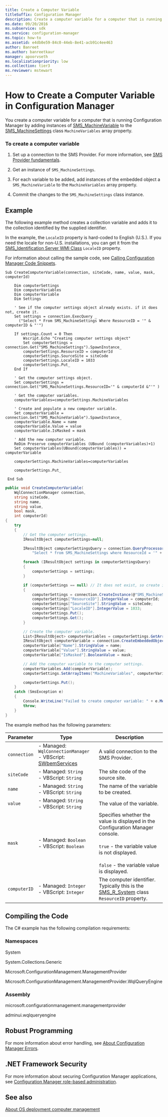 ```yaml
---
title: Create a Computer Variable
titleSuffix: Configuration Manager
description: Create a computer variable for a computer that is running Configuration Manager by adding instances of SMS_MachineVariable to the SMS_MachineSettings class MachineVariables array property.
ms.date: 09/20/2016
ms.subservice: sdk
ms.service: configuration-manager
ms.topic: how-to
ms.assetid: e4db0e59-84c0-44eb-8e41-acb91c4ee463
author: Banreet
ms.author: banreetkaur
manager: apoorvseth
ms.localizationpriority: low
ms.collection: tier3
ms.reviewer: mstewart
---
```

# How to Create a Computer Variable in Configuration Manager
You create a computer variable for a computer that is running Configuration Manager by adding instances of [SMS_MachineVariable](../../develop/reference/osd/sms_machinevariable-server-wmi-class.md) to the [SMS_MachineSettings](../../develop/reference/osd/sms_machinesettings-server-wmi-class.md) class `MachineVariables` array property.

### To create a computer variable

1.  Set up a connection to the SMS Provider. For more information, see [SMS Provider fundamentals](../core/understand/sms-provider-fundamentals.md).

2.  Get an instance of `SMS_MachineSettings`.

3.  For each variable to be added, add instances of the embedded object a `SMS_MachineVariable` to the `MachineVariables` array property.

4.  Commit the changes to the `SMS_MachineSettings` class instance.

## Example
 The following example method creates a collection variable and adds it to the collection identified by the supplied identifier.

 In the example, the `LocaleID` property is hard-coded to English (U.S.). If you need the locale for non-U.S. installations, you can get it from the [SMS_Identification Server WMI Class](../../develop/reference/core/servers/configure/sms_identification-server-wmi-class.md) `LocaleID` property.

 For information about calling the sample code, see [Calling Configuration Manager Code Snippets](../../develop/core/understand/calling-code-snippets.md).

```vbs
Sub CreateComputerVariable(connection, siteCode, name, value, mask, computerId)

    Dim computerSettings
    Dim computerVariables
    Dim computerVariable
    Dim Settings

    ' See if the computer settings object already exists. if it does not, create it.
    Set settings = connection.ExecQuery _
      ("Select * From SMS_MachineSettings Where ResourceID = '" & computerID & "'")

    If settings.Count = 0 Then
        Wscript.Echo "Creating computer settings object"
        Set computerSettings = connection.Get("SMS_MachineSettings").SpawnInstance_
        computerSettings.ResourceID = computerId
        computerSettings.SourceSite = siteCode
        computerSettings.LocaleID = 1033
        computerSettings.Put_
    End If

    ' Get the computer settings object.
    Set computerSettings = connection.Get("SMS_MachineSettings.ResourceID='" & computerId &"'" )

    ' Get the computer variables.
    computerVariables=computerSettings.MachineVariables

    ' Create and populate a new computer variable.
    Set computerVariable = connection.Get("SMS_MachineVariable").SpawnInstance_
    computerVariable.Name = name
    computerVariable.Value = value
    computerVariable.IsMasked = mask

    ' Add the new computer variable.
    ReDim Preserve computerVariables (UBound (computerVariables)+1)
    Set computerVariables(UBound(computerVariables)) = computerVariable

    computerSettings.MachineVariables=computerVariables

    computerSettings.Put_

 End Sub
```

```c#
public void CreateComputerVariable(
    WqlConnectionManager connection,
    string siteCode,
    string name,
    string value,
    bool mask,
    int computerId)
{
    try
    {
        // Get the computer settings.
        IResultObject computerSettings=null;

        IResultObject computerSettingsQuery = connection.QueryProcessor.ExecuteQuery(
            "Select * from SMS_MachineSettings where ResourceId = '" + computerId + "'");

        foreach (IResultObject settings in computerSettingsQuery)
        {
            computerSettings = settings;
        }

        if (computerSettings == null) // It does not exist, so create it.
        {
            computerSettings = connection.CreateInstance(@"SMS_MachineSettings");
            computerSettings["ResourceID"].IntegerValue = computerId;
            computerSettings["SourceSite"].StringValue = siteCode;
            computerSettings["LocaleID"].IntegerValue = 1033;
            computerSettings.Put();
            computerSettings.Get();
        }

        // Create the computer variable.
        List<IResultObject> computerVariables = computerSettings.GetArrayItems("MachineVariables");
        IResultObject computerVariable = connection.CreateEmbeddedObjectInstance("SMS_MachineVariable");
        computerVariable["Name"].StringValue = name;
        computerVariable["Value"].StringValue = value;
        computerVariable["IsMasked"].BooleanValue = mask;

        // Add the computer variable to the computer settings.
        computerVariables.Add(computerVariable);
        computerSettings.SetArrayItems("MachineVariables", computerVariables);

        computerSettings.Put();
    }
    catch (SmsException e)
    {
        Console.WriteLine("Failed to create computer variable: " + e.Message);
        throw;
    }
}

```

 The example method has the following parameters:

| Parameter | Type | Description |
| --------- | ---- | ----------- |
|`connection`|-   Managed: `WqlConnectionManager`<br />-   VBScript: [SWbemServices](/windows/win32/wmisdk/swbemservices)|A valid connection to the SMS Provider.|
|`siteCode`|-   Managed: `String`<br />-   VBScript: `String`|The site code of the source site.|
|`name`|-   Managed: `String`<br />-   VBScript: `String`|The name of the variable to be created.|
|`value`|-   Managed: `String`<br />-   VBScript: `String`|The value of the variable.|
|`mask`|-   Managed: `Boolean`<br />-   VBScript: `Boolean`|Specifies whether the value is displayed in the Configuration Manager console.<br /><br /> `true` - the variable value is not displayed.<br /><br /> `false` - the variable value is displayed.|
|`computerID`|-   Managed: `Integer`<br />-   VBScript: `Integer`|The computer identifier. Typically this is the [SMS_R_System](../../develop/reference/core/clients/manage/sms_r_system-server-wmi-class.md) class `ResourceID` property.|

## Compiling the Code
 The C# example has the following compilation requirements:

### Namespaces
 System

 System.Collections.Generic

 Microsoft.ConfigurationManagement.ManagementProvider

 Microsoft.ConfigurationManagement.ManagementProvider.WqlQueryEngine

### Assembly
 microsoft.configurationmanagement.managementprovider

 adminui.wqlqueryengine

## Robust Programming
 For more information about error handling, see [About Configuration Manager Errors](../../develop/core/understand/about-configuration-manager-errors.md).

## .NET Framework Security
 For more information about securing Configuration Manager applications, see [Configuration Manager role-based administration](../../develop/core/servers/configure/role-based-administration.md).

## See also

[About OS deployment computer management](about-computer-management.md)
